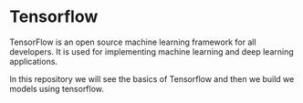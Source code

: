 # Tensorflow

TensorFlow is an open source machine learning framework for all developers. It is used for implementing machine learning and deep learning applications.

In this repository we will see the basics of Tensorflow and then we build we models using tensorflow.
